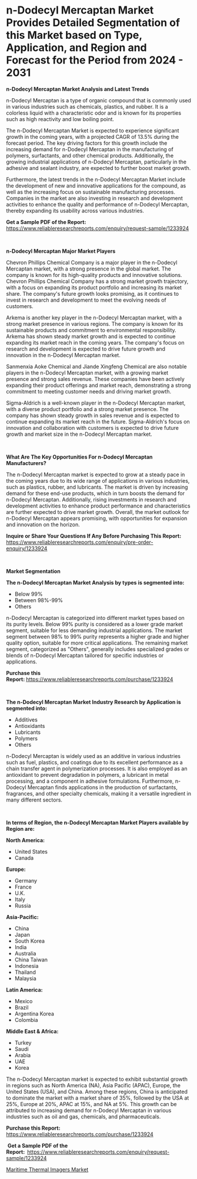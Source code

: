 <p><h1>n-Dodecyl Mercaptan Market Provides Detailed Segmentation of this Market based on Type, Application, and Region and Forecast for the Period from 2024 - 2031</h1></p><p><strong>n-Dodecyl Mercaptan Market Analysis and Latest Trends</strong></p>
<p><p>n-Dodecyl Mercaptan is a type of organic compound that is commonly used in various industries such as chemicals, plastics, and rubber. It is a colorless liquid with a characteristic odor and is known for its properties such as high reactivity and low boiling point.</p><p>The n-Dodecyl Mercaptan Market is expected to experience significant growth in the coming years, with a projected CAGR of 13.5% during the forecast period. The key driving factors for this growth include the increasing demand for n-Dodecyl Mercaptan in the manufacturing of polymers, surfactants, and other chemical products. Additionally, the growing industrial applications of n-Dodecyl Mercaptan, particularly in the adhesive and sealant industry, are expected to further boost market growth.</p><p>Furthermore, the latest trends in the n-Dodecyl Mercaptan Market include the development of new and innovative applications for the compound, as well as the increasing focus on sustainable manufacturing processes. Companies in the market are also investing in research and development activities to enhance the quality and performance of n-Dodecyl Mercaptan, thereby expanding its usability across various industries.</p></p>
<p><strong>Get a Sample PDF of the Report:&nbsp;</strong> <a href="https://www.reliableresearchreports.com/enquiry/request-sample/1233924">https://www.reliableresearchreports.com/enquiry/request-sample/1233924</a></p>
<p>&nbsp;</p>
<p><strong>n-Dodecyl Mercaptan Major Market Players</strong></p>
<p><p>Chevron Phillips Chemical Company is a major player in the n-Dodecyl Mercaptan market, with a strong presence in the global market. The company is known for its high-quality products and innovative solutions. Chevron Phillips Chemical Company has a strong market growth trajectory, with a focus on expanding its product portfolio and increasing its market share. The company's future growth looks promising, as it continues to invest in research and development to meet the evolving needs of customers.</p><p>Arkema is another key player in the n-Dodecyl Mercaptan market, with a strong market presence in various regions. The company is known for its sustainable products and commitment to environmental responsibility. Arkema has shown steady market growth and is expected to continue expanding its market reach in the coming years. The company's focus on research and development is expected to drive future growth and innovation in the n-Dodecyl Mercaptan market.</p><p>Sanmenxia Aoke Chemical and Jiande Xingfeng Chemical are also notable players in the n-Dodecyl Mercaptan market, with a growing market presence and strong sales revenue. These companies have been actively expanding their product offerings and market reach, demonstrating a strong commitment to meeting customer needs and driving market growth.</p><p>Sigma-Aldrich is a well-known player in the n-Dodecyl Mercaptan market, with a diverse product portfolio and a strong market presence. The company has shown steady growth in sales revenue and is expected to continue expanding its market reach in the future. Sigma-Aldrich's focus on innovation and collaboration with customers is expected to drive future growth and market size in the n-Dodecyl Mercaptan market.</p></p>
<p>&nbsp;</p>
<p><strong>What Are The Key Opportunities For n-Dodecyl Mercaptan Manufacturers?</strong></p>
<p><p>The n-Dodecyl Mercaptan market is expected to grow at a steady pace in the coming years due to its wide range of applications in various industries, such as plastics, rubber, and lubricants. The market is driven by increasing demand for these end-use products, which in turn boosts the demand for n-Dodecyl Mercaptan. Additionally, rising investments in research and development activities to enhance product performance and characteristics are further expected to drive market growth. Overall, the market outlook for n-Dodecyl Mercaptan appears promising, with opportunities for expansion and innovation on the horizon.</p></p>
<p><strong>Inquire or Share Your Questions If Any Before Purchasing This Report:</strong> <a href="https://www.reliableresearchreports.com/enquiry/pre-order-enquiry/1233924">https://www.reliableresearchreports.com/enquiry/pre-order-enquiry/1233924</a></p>
<p>&nbsp;</p>
<p><strong>Market Segmentation</strong></p>
<p><strong>The n-Dodecyl Mercaptan Market Analysis by types is segmented into:</strong></p>
<p><ul><li>Below 99%</li><li>Between 98%-99%</li><li>Others</li></ul></p>
<p><p>n-Dodecyl Mercaptan is categorized into different market types based on its purity levels. Below 99% purity is considered as a lower grade market segment, suitable for less demanding industrial applications. The market segment between 98% to 99% purity represents a higher grade and higher quality option, suitable for more critical applications. The remaining market segment, categorized as "Others", generally includes specialized grades or blends of n-Dodecyl Mercaptan tailored for specific industries or applications.</p></p>
<p><strong>Purchase this Report:&nbsp;</strong><a href="https://www.reliableresearchreports.com/purchase/1233924">https://www.reliableresearchreports.com/purchase/1233924</a></p>
<p>&nbsp;</p>
<p><strong>The n-Dodecyl Mercaptan Market Industry Research by Application is segmented into:</strong></p>
<p><ul><li>Additives</li><li>Antioxidants</li><li>Lubricants</li><li>Polymers</li><li>Others</li></ul></p>
<p><p>n-Dodecyl Mercaptan is widely used as an additive in various industries such as fuel, plastics, and coatings due to its excellent performance as a chain transfer agent in polymerization processes. It is also employed as an antioxidant to prevent degradation in polymers, a lubricant in metal processing, and a component in adhesive formulations. Furthermore, n-Dodecyl Mercaptan finds applications in the production of surfactants, fragrances, and other specialty chemicals, making it a versatile ingredient in many different sectors.</p></p>
<p>&nbsp;</p>
<p><strong>In terms of Region, the n-Dodecyl Mercaptan Market Players available by Region are:</strong></p>
<p>
    <p> <strong> North America: </strong>
        <ul>
            <li>United States</li>
            <li>Canada</li>
        </ul>
        </p> 
    <p> <strong> Europe: </strong>
        <ul>
            <li>Germany</li>
            <li>France</li>
            <li>U.K.</li>
            <li>Italy</li>
            <li>Russia</li>
        </ul>
        </p> 
    <p> <strong> Asia-Pacific: </strong>
        <ul>
            <li>China</li>
            <li>Japan</li>
            <li>South Korea</li>
            <li>India</li>
            <li>Australia</li>
            <li>China Taiwan</li>
            <li>Indonesia</li>
            <li>Thailand</li>
            <li>Malaysia</li>
        </ul>
        </p> 
    <p> <strong> Latin America: </strong>
        <ul>
            <li>Mexico</li>
            <li>Brazil</li>
            <li>Argentina Korea</li>
            <li>Colombia</li>
        </ul>
        </p> 
    <p> <strong> Middle East & Africa: </strong>
        <ul>
            <li>Turkey</li>
            <li>Saudi</li>
            <li>Arabia</li>
            <li>UAE</li>
            <li>Korea</li>
        </ul>
    </p>
    </p>
<p><p>The n-Dodecyl Mercaptan market is expected to exhibit substantial growth in regions such as North America (NA), Asia Pacific (APAC), Europe, the United States (USA), and China. Among these regions, China is anticipated to dominate the market with a market share of 35%, followed by the USA at 25%, Europe at 20%, APAC at 15%, and NA at 5%. This growth can be attributed to increasing demand for n-Dodecyl Mercaptan in various industries such as oil and gas, chemicals, and pharmaceuticals.</p></p>
<p><strong>Purchase this Report: </strong><a href="https://www.reliableresearchreports.com/purchase/1233924">https://www.reliableresearchreports.com/purchase/1233924</a></p>
<p>&nbsp;<strong>Get a Sample PDF of the Report:&nbsp;&nbsp;</strong><a href="https://www.reliableresearchreports.com/enquiry/request-sample/1233924">https://www.reliableresearchreports.com/enquiry/request-sample/1233924</a></p>
<p><strong></strong></p>
<p><p><a href="https://eight-handstand-8fb.notion.site/Maritime-Thermal-Imagers-Market-Challenges-Opportunities-and-Growth-Drivers-and-Major-Market-Play-3b235024edcc416bbaa5b32db26c4095">Maritime Thermal Imagers Market</a></p></p>